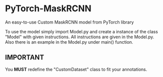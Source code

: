 # PyTorch-MaskRCNN
An easy-to-use Custom MaskRCNN model from PyTorch library

To use the model simply import Model.py and create a instance of the class "Model" with given instructions.
All instructions are given in the Model.py. Also there is an example in the Model.py under main() function.

## IMPORTANT
You **MUST** redefine the "CustomDataset" class to fit your annotations.  
